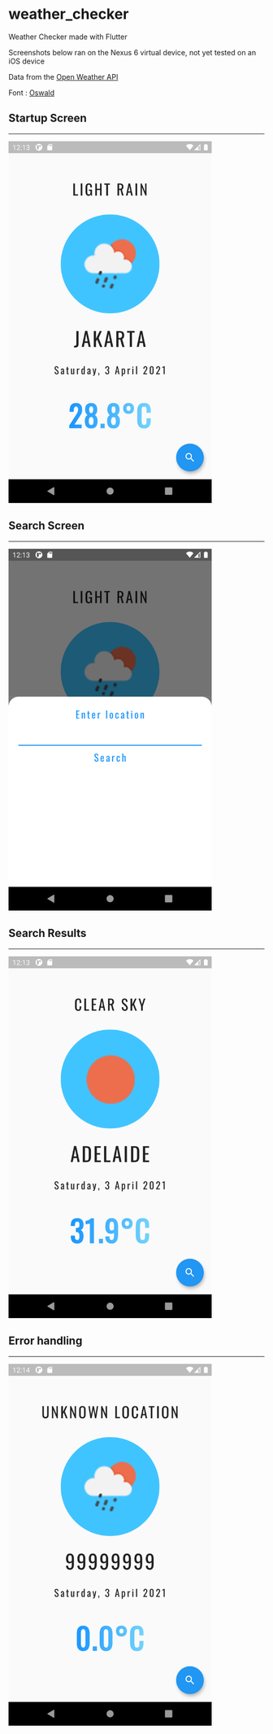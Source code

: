 # weather_checker

Weather Checker made with Flutter

Screenshots below ran on the Nexus 6 virtual device, not yet tested on an iOS device

Data from the <a href="https://openweathermap.org/">Open Weather API</a>

Font : <a href="https://fonts.google.com/specimen/Oswald?query=oswald">Oswald</a>

<h2>Startup Screen</h2>
<hr>
<img src="screenshots/img1.png" alt="1" width="400" />
<br>
<h2>Search Screen</h2>
<hr>
<img src="screenshots/img2.png" alt="2" width="400" />
<br>
<h2>Search Results</h2>
<hr>
<img src="screenshots/img3.png" alt="3" width="400" />
<br>
<h2>Error handling</h2>
<hr>
<img src="screenshots/img4.png" alt="4" width="400" />